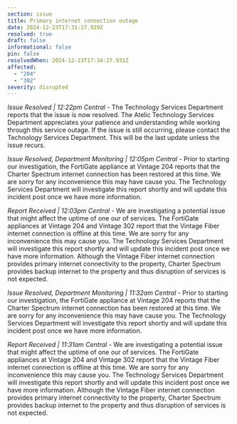```yaml
---
section: issue
title: Primary internet connection outage
date: 2024-12-23T17:31:27.929Z
resolved: true
draft: false
informational: false
pin: false
resolvedWhen: 2024-12-23T17:34:27.931Z
affected:
  - "204"
  - "302"
severity: disrupted
---
```

*Issue Resolved | 12:22pm Central* - The Technology Services Department reports that the issue is now resolved. The Atelic Technology Services Department appreciates your patience and understanding while working through this service outage. If the issue is still occurring, please contact the Technology Services Department. This will be the last update unless the issue recurs.

*Issue Resolved, Department Monitoring | 12:05pm Central* - Prior to starting our investigation, the FortiGate appliance at Vintage 204 reports that the Charter Spectrum internet connection has been restored at this time. We are sorry for any inconvenience this may have cause you. The Technology Services Department will investigate this report shortly and will update this incident post once we have more information.

*Report Received | 12:03pm Central* - We are investigating a potential issue that might affect the uptime of one our of services. The FortiGate appliances at Vintage 204 and Vintage 302 report that the Vintage Fiber internet connection is offline at this time. We are sorry for any inconvenience this may cause you. The Technology Services Department will investigate this report shortly and will update this incident post once we have more information. Although the Vintage Fiber internet connection provides primary internet connectivity to the property, Charter Spectrum provides backup internet to the property and thus disruption of services is not expected.

*Issue Resolved, Department Monitoring | 11:32am Central* - Prior to starting our investigation, the FortiGate appliance at Vintage 204 reports that the Charter Spectrum internet connection has been restored at this time. We are sorry for any inconvenience this may have cause you. The Technology Services Department will investigate this report shortly and will update this incident post once we have more information.

*Report Received | 11:31am Central* - We are investigating a potential issue that might affect the uptime of one our of services. The FortiGate appliances at Vintage 204 and Vintage 302 report that the Vintage Fiber internet connection is offline at this time. We are sorry for any inconvenience this may cause you. The Technology Services Department will investigate this report shortly and will update this incident post once we have more information. Although the Vintage Fiber internet connection provides primary internet connectivity to the property, Charter Spectrum provides backup internet to the property and thus disruption of services is not expected.